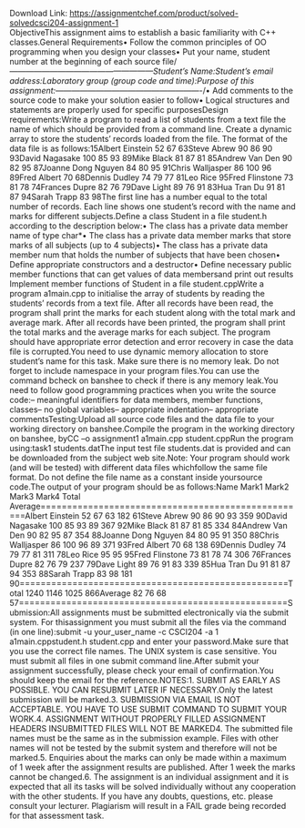 Download Link: https://assignmentchef.com/product/solved-solvedcsci204-assignment-1
<br>
ObjectiveThis assignment aims to establish a basic familiarity with C++ classes.General Requirements• Follow the common principles of OO programming when you design your classes• Put your name, student number at the beginning of each source file/*——————————————————Student’s Name:Student’s email address:Laboratory group (group code and time):Purpose of this assignment:——————————————————-*/• Add comments to the source code to make your solution easier to follow• Logical structures and statements are properly used for specific purposesDesign requirements:Write a program to read a list of students from a text file the name of which should be provided from a command line. Create a dynamic array to store the students’ records loaded from the file. The format of the data file is as follows:15Albert Einstein 52 67 63Steve Abrew 90 86 90 93David Nagasake 100 85 93 89Mike Black 81 87 81 85Andrew Van Den 90 82 95 87Joanne Dong Nguyen 84 80 95 91Chris Walljasper 86 100 96 89Fred Albert 70 68Dennis Dudley 74 79 77 81Leo Rice 95Fred Flinstone 73 81 78 74Frances Dupre 82 76 79Dave Light 89 76 91 83Hua Tran Du 91 81 87 94Sarah Trapp 83 98The first line has a number equal to the total number of records. Each line shows one student’s record with the name and marks for different subjects.Define a class Student in a file student.h according to the description below:• The class has a private data member name of type char*• The class has a private data member marks that store marks of all subjects (up to 4 subjects)• The class has a private data member num that holds the number of subjects that have been chosen• Define appropriate constructors and a destructor• Define necessary public member functions that can get values of data membersand print out results Implement member functions of Student in a file student.cppWrite a program a1main.cpp to initialise the array of students by reading the students’ records from a text file. After all records have been read, the program shall print the marks for each student along with the total mark and average mark. After all records have been printed, the program shall print the total marks and the average marks for each subject. The program should have appropriate error detection and error recovery in case the data file is corrupted.You need to use dynamic memory allocation to store student’s name for this task. Make sure there is no memory leak. Do not forget to include namespace in your program files.You can use the command bcheck on banshee to check if there is any memory leak.You need to follow good programming practices when you write the source code:– meaningful identifiers for data members, member functions, classes– no global variables– appropriate indentation– appropriate commentsTesting:Upload all source code files and the data file to your working directory on banshee.Compile the program in the working directory on banshee, byCC –o assignment1 a1main.cpp student.cppRun the program using:task1 students.datThe input test file students.dat is provided and can be downloaded from the subject web site.Note: Your program should work (and will be tested) with different data files whichfollow the same file format. Do not define the file name as a constant inside yoursource code.The output of your program should be as follows:Name Mark1 Mark2 Mark3 Mark4 Total Average===================================================Albert Einstein 52 67 63 182 61Steve Abrew 90 86 90 93 359 90David Nagasake 100 85 93 89 367 92Mike Black 81 87 81 85 334 84Andrew Van Den 90 82 95 87 354 88Joanne Dong Nguyen 84 80 95 91 350 88Chris Walljasper 86 100 96 89 371 93Fred Albert 70 68 138 69Dennis Dudley 74 79 77 81 311 78Leo Rice 95 95 95Fred Flinstone 73 81 78 74 306 76Frances Dupre 82 76 79 237 79Dave Light 89 76 91 83 339 85Hua Tran Du 91 81 87 94 353 88Sarah Trapp 83 98 181 90===================================================Total 1240 1146 1025 866Average 82 76 68 57===================================================Submission:All assignments must be submitted electronically via the submit system. For thisassignment you must submit all the files via the command (in one line):submit -u your_user_name -c CSCI204 -a 1 a1main.cppstudent.h student.cpp and enter your password.Make sure that you use the correct file names. The UNIX system is case sensitive. You must submit all files in one submit command line.After submit your assignment successfully, please check your email of confirmation.You should keep the email for the reference.NOTES:1. SUBMIT AS EARLY AS POSSIBLE. YOU CAN RESUBMIT LATER IF NECESSARY.Only the latest submission will be marked.3. SUBMISSION VIA EMAIL IS NOT ACCEPTABLE. YOU HAVE TO USE SUBMIT COMMAND TO SUBMIT YOUR WORK.4. ASSIGNMENT WITHOUT PROPERLY FILLED ASSIGNMENT HEADERS INSUBMITTED FILES WILL NOT BE MARKED4. The submitted file names must be the same as in the submission example. Files with other names will not be tested by the submit system and therefore will not be marked.5. Enquiries about the marks can only be made within a maximum of 1 week after the assignment results are published. After 1 week the marks cannot be changed.6. The assignment is an individual assignment and it is expected that all its tasks will be solved individually without any cooperation with the other students. If you have any doubts, questions, etc. please consult your lecturer. Plagiarism will result in a FAIL grade being recorded for that assessment task.